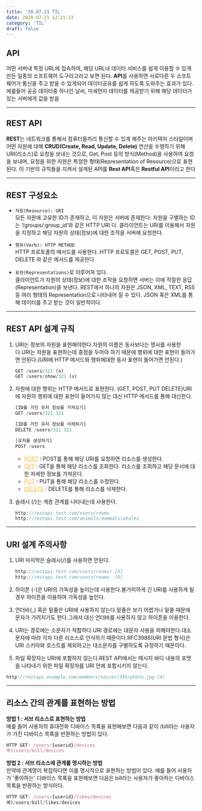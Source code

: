 ```yaml
---
title: '20.07.21 TIL'
date: 2020-07-21 12:21:13
category: 'TIL'
draft: false
---
```


## API
어떤 서버내 특정 URL에 접속하여, 해당 URL내 데이터 서비스를 쉽게 이용할 수 있게 만든 일종의 소프트웨어 도구라고라고 보면 된다. **API**를 사용하면 서로다른 두 소프트웨어가 통신을 주고 받을 수 있게되어 데이터공유를 쉽게 하도록 도와주는 효과가 있다. 에를들어 공공 데이터중 하나인 날씨, 미세먼지 데이터를 제공받기 위해 해당 데이터가 있는 서버에게 값을 받음

***

## REST API
**REST**는 네트워크를 통해서 컴퓨터들끼리 통신할 수 있게 해주는 아키텍처 스타일이며 어떤 자원에 대해 **CRUD(Create, Read, Update, Delete)** 연산을 수행하기 위해 URI(리소스)로 요청을 보내는 것으로, Get, Post 등의 방식(Method)을 사용하여 요청을 보내며, 요청을 위한 자원은 특정한 형태(Representation of Resource)으로 표현된다. 이 기반의 규칙들을 지켜서 설계된 API를 **Rest API**혹은 **Restful API**이라고 한다 

***

## REST 구성요소
- `자원(Resource): URI`<br>
    모든 자원에 고유한 ID가 존재하고, 이 자원은 서버에 존재한다.
    자원을 구별하는 ID는 ‘/groups/:group_id’와 같은 HTTP URI 다.
    클라이언트는 URI를 이용해서 자원을 지정하고 해당 자원의 상태(정보)에 대한 조작을 서버에 요청한다.

- `행위(Verb): HTTP METHOD`<br>
    HTTP 프로토콜의 메서드를 사용한다.
    HTTP 프로토콜은 GET, POST, PUT, DELETE 와 같은 메서드를 제공한다

- `표현(Representations)`로 이루어져 있다.<br>
    클라이언트가 자원의 상태(정보)에 대한 조작을 요청하면 서버는 이에 적절한 응답(Representation)을 보낸다. REST에서 하나의 자원은 JSON, XML, TEXT, RSS 등 여러 형태의 Representation으로 나타내어 질 수 있다. JSON 혹은 XML를 통해 데이터를 주고 받는 것이 일반적이다.

***

## REST API 설계 규칙
1. URI는 정보의 자원을 표현해야한다.자원의 이름은 동사보다는 명사를 사용한다.URI는 자원을 표현하는데 중점을 두어야 하기 때문에 행위에 대한 표현이 들어가면 안된다.(URI에 HTTP 메서드와 행위에대한 동사 표현이 들어가면 안된다.)

    ```javascript
    GET /users/321 (o)
    GET /users/show/321 (x)
    ```
2. 자원에 대한 행위는 HTTP 메서드로 표현한다. (GET, POST, PUT DELETE)URI에 자원의 행위에 대한 표현이 들어가지 않는 대신 HTTP 메서드를 통해 대신한다.

    ```javascript
    [ID를 가진 유저 정보를 가져오기]
    GET /users/321 321

    [ID를 가진 유저 정보를 삭제하기]
    DELETE /users/321 321

    [유저를 생성하기]
    POST /users 
    ```

    - <span style="color: #f6b93b"><u>POST</u></span> : POST를 통해 해당 URI를 요청하면 리소스를 생성한다.
    - <span style="color: #f6b93b"><u>GET</u></span> : GET을 통해 해당 리소스를 조회한다. 리소스를 조회하고 해당 문서에 대한 자세한 정보를 가져온다.
    - <span style="color: #f6b93b"><u>PUT</u></span> : PUT을 통해 해당 리소스를 수정한다.
    - <span style="color: #f6b93b"><u>DELETE</u></span> : DELETE를 통해 리소스를 삭제한다.

3. 슬래시 (/)는 계층 관계를 나타내는데 사용한다.

    ```javascript
    http://restapi.test.com/users/rooms
    http://restapi.test.com/animals/mammals/whales
    ```

***

## URI 설계 주의사항

1. URI 마지막은 슬래시(/)를 사용하면 안된다.

    ```jsx
    http://restapi.test.com/users/rooms/ [X]
    http://restapi.test.com/users/rooms  [O]
    ```

2. 하이픈 (-)은 URI의 가독성을 높이는데 사용한다.불가피하게 긴 URI를 사용하게 될 경우 하이픈을 이용하여 가독성을 높인다.
3. 언더바(_) 혹은 밑줄은 URI에 사용하지 않는다.밑줄은 보기 어렵거나 밑줄 때문에 문자가 가려지기도 한다.그래서 대신 언더바를 사용하지 않고 하이픈을 이용한다.
4. URI는 경로에는 소문자가 적합하다.URI 경로에는 대문자 사용을 피해야한다.대소문자에 따라 각자 다른 리소스로 인식하기 때문이다.RFC3986(URI 문법 형식)은 URI 스키마와 호스트를 제외하고는 대소문자를 구별하도록 규정하기 때문이다.
5. 파일 확장자는 URI에 포함하지 않는다.REST API에서는 메시지 바디 내용의 포맷을 나타내기 위한 파일 확장자를 URI 안에 포함시키지 않는다.

```jsx
http://restapi.example.com/members/soccer/345/photo.jpg (X)
```

***

## 리소스 간의 관계를 표현하는 방법

**방법 1 : 서브 리소스로 표현하는 방법**<br>
예를 들어 사용자의 휴대전화 디바이스 목록을 표현해보면 다음과 같이 /bill라는 사용자가 가진 디바이스 목록을 반환하는 방법이 있다.

```jsx
HTTP GET: /users/{userid}/devices
예)/users/bill/devices
```

**방법 2 : 서브 리소스에 관계를 명시하는 방법**<br>
만약에 관계명이 복잡하다면 이를 명시적으로 표현하는 방법이 있다. 예를 들어 사용자가 '좋아하는' 디바이스 목록을 표현해보면 다음은 bill라는 사용자가 좋아하는 디바이스 목록을 반환하는 방식이다.

```jsx
HTTP GET: /users/{userid}/likes/devices 
예)/users/bill/likes/devices
```